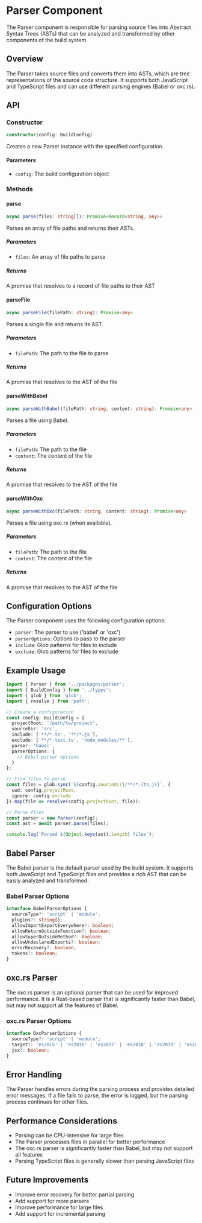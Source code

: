 # Parser Component

The Parser component is responsible for parsing source files into Abstract Syntax Trees (ASTs) that can be analyzed and transformed by other components of the build system.

## Overview

The Parser takes source files and converts them into ASTs, which are tree representations of the source code structure. It supports both JavaScript and TypeScript files and can use different parsing engines (Babel or oxc.rs).

## API

### Constructor

```typescript
constructor(config: BuildConfig)
```

Creates a new Parser instance with the specified configuration.

#### Parameters

- `config`: The build configuration object

### Methods

#### parse

```typescript
async parse(files: string[]): Promise<Record<string, any>>
```

Parses an array of file paths and returns their ASTs.

##### Parameters

- `files`: An array of file paths to parse

##### Returns

A promise that resolves to a record of file paths to their AST

#### parseFile

```typescript
async parseFile(filePath: string): Promise<any>
```

Parses a single file and returns its AST.

##### Parameters

- `filePath`: The path to the file to parse

##### Returns

A promise that resolves to the AST of the file

#### parseWithBabel

```typescript
async parseWithBabel(filePath: string, content: string): Promise<any>
```

Parses a file using Babel.

##### Parameters

- `filePath`: The path to the file
- `content`: The content of the file

##### Returns

A promise that resolves to the AST of the file

#### parseWithOxc

```typescript
async parseWithOxc(filePath: string, content: string): Promise<any>
```

Parses a file using oxc.rs (when available).

##### Parameters

- `filePath`: The path to the file
- `content`: The content of the file

##### Returns

A promise that resolves to the AST of the file

## Configuration Options

The Parser component uses the following configuration options:

- `parser`: The parser to use ('babel' or 'oxc')
- `parserOptions`: Options to pass to the parser
- `include`: Glob patterns for files to include
- `exclude`: Glob patterns for files to exclude

## Example Usage

```typescript
import { Parser } from '../packages/parser';
import { BuildConfig } from '../types';
import { glob } from 'glob';
import { resolve } from 'path';

// Create a configuration
const config: BuildConfig = {
  projectRoot: '/path/to/project',
  sourceDir: 'src',
  include: ['**/*.ts', '**/*.js'],
  exclude: ['**/*.test.ts', 'node_modules/**'],
  parser: 'babel',
  parserOptions: {
    // Babel parser options
  }
};

// Find files to parse
const files = glob.sync(`${config.sourceDir}/**/*.{ts,js}`, {
  cwd: config.projectRoot,
  ignore: config.exclude
}).map(file => resolve(config.projectRoot, file));

// Parse files
const parser = new Parser(config);
const ast = await parser.parse(files);

console.log(`Parsed ${Object.keys(ast).length} files`);
```

## Babel Parser

The Babel parser is the default parser used by the build system. It supports both JavaScript and TypeScript files and provides a rich AST that can be easily analyzed and transformed.

### Babel Parser Options

```typescript
interface BabelParserOptions {
  sourceType?: 'script' | 'module';
  plugins?: string[];
  allowImportExportEverywhere?: boolean;
  allowReturnOutsideFunction?: boolean;
  allowSuperOutsideMethod?: boolean;
  allowUndeclaredExports?: boolean;
  errorRecovery?: boolean;
  tokens?: boolean;
}
```

## oxc.rs Parser

The oxc.rs parser is an optional parser that can be used for improved performance. It is a Rust-based parser that is significantly faster than Babel, but may not support all the features of Babel.

### oxc.rs Parser Options

```typescript
interface OxcParserOptions {
  sourceType?: 'script' | 'module';
  target?: 'es2015' | 'es2016' | 'es2017' | 'es2018' | 'es2019' | 'es2020' | 'es2021' | 'es2022';
  jsx?: boolean;
}
```

## Error Handling

The Parser handles errors during the parsing process and provides detailed error messages. If a file fails to parse, the error is logged, but the parsing process continues for other files.

## Performance Considerations

- Parsing can be CPU-intensive for large files
- The Parser processes files in parallel for better performance
- The oxc.rs parser is significantly faster than Babel, but may not support all features
- Parsing TypeScript files is generally slower than parsing JavaScript files

## Future Improvements

- Improve error recovery for better partial parsing
- Add support for more parsers
- Improve performance for large files
- Add support for incremental parsing
